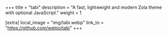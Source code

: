 +++
title = "tabi"
description = "A fast, lightweight and modern Zola theme with optional JavaScript."
weight = 1

[extra]
local_image = "img/tabi.webp"
link_to = "https://github.com/welpo/tabi"
+++
